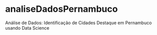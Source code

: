 # analiseDadosPernambuco
Análise de Dados: Identificação de Cidades Destaque em Pernambuco usando Data Science

